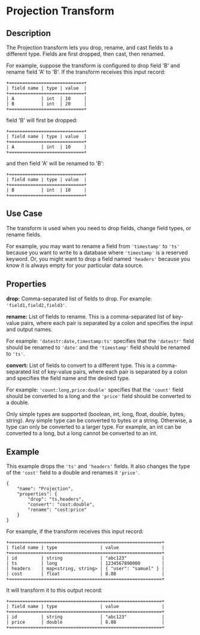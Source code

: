 # Projection Transform


Description
-----------
The Projection transform lets you drop, rename, and cast fields to a different type.
Fields are first dropped, then cast, then renamed.

For example, suppose the transform is configured to drop field 'B' and rename field 'A' to 'B'.
If the transform receives this input record:

    +============================+
    | field name | type | value  |
    +============================+
    | A          | int  | 10     |
    | B          | int  | 20     |
    +============================+

field 'B' will first be dropped:

    +============================+
    | field name | type | value  |
    +============================+
    | A          | int  | 10     |
    +============================+

and then field 'A' will be renamed to 'B':

    +============================+
    | field name | type | value  |
    +============================+
    | B          | int  | 10     |
    +============================+


Use Case
--------
The transform is used when you need to drop fields, change field types, or rename fields.

For example, you may want to rename a field from ``'timestamp'`` to ``'ts'`` because you want
to write to a database where ``'timestamp'`` is a reserved keyword. Or, you might want to
drop a field named ``'headers'`` because you know it is always empty for your particular
data source. 


Properties
----------
**drop:** Comma-separated list of fields to drop. For example: ``'field1,field2,field3'``.

**rename:** List of fields to rename. This is a comma-separated list of key-value pairs,
where each pair is separated by a colon and specifies the input and output names.

For example: ``'datestr:date,timestamp:ts'`` specifies that the ``'datestr'`` field should be
renamed to ``'date'`` and the ``'timestamp'`` field should be renamed to ``'ts'``.

**convert:** List of fields to convert to a different type. This is a comma-separated list
of key-value pairs, where each pair is separated by a colon and specifies the field name
and the desired type.

For example: ``'count:long,price:double'`` specifies that the ``'count'`` field should be
converted to a long and the ``'price'`` field should be converted to a double.

Only simple types are supported (boolean, int, long, float, double, bytes, string). Any
simple type can be converted to bytes or a string. Otherwise, a type can only be converted
to a larger type. For example, an int can be converted to a long, but a long cannot be
converted to an int.


Example
-------
This example drops the ``'ts'`` and ``'headers'`` fields. It also changes the type of the ``'cost'``
field to a double and renames it ``'price'``. 

    {
        "name": "Projection",
        "properties": {
            "drop": "ts,headers",
            "convert": "cost:double",
            "rename": "cost:price"
        }
    }
 
For example, if the transform receives this input record:

    +=========================================================+
    | field name | type                | value                |
    +=========================================================+
    | id         | string              | "abc123"             |
    | ts         | long                | 1234567890000        |
    | headers    | map<string, string> | { "user": "samuel" } |
    | cost       | float               | 8.88                 |
    +=========================================================+

It will transform it to this output record:

    +=========================================================+
    | field name | type                | value                |
    +=========================================================+
    | id         | string              | "abc123"             |
    | price      | double              | 8.88                 |
    +=========================================================+
